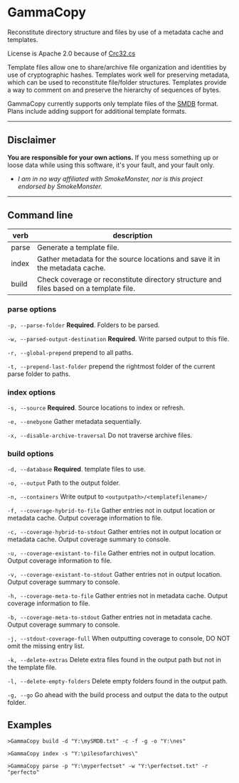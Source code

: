 # GammaCopy

Reconstitute directory structure and files by use of a metadata cache and templates.


License is Apache 2.0 because of [Crc32.cs](https://github.com/damieng/DamienGKit/blob/master/CSharp/DamienG.Library/Security/Cryptography/Crc32.cs)

Template files allow one to share/archive file organization and identities by use of cryptographic hashes.  Templates work well for preserving metadata, which can be used to reconstitute file/folder structures.  Templates provide a way to comment on and preserve the hierarchy of sequences of bytes.

GammaCopy currently supports only template files of the [SMDB](https://github.com/SmokeMonsterPacks/EverDrive-Packs-Lists-Database) format.  Plans include adding support for additional template formats.

***
## Disclaimer
**You are responsible for your own actions.** If you mess something up or loose data while using this software, it's your fault, and your fault only.

- *I am in no way affiliated with SmokeMonster, nor is this project endorsed by SmokeMonster.*

***

## Command line

| verb  | description                                                                                       |
|-------|---------------------------------------------------------------------------------------------------|
| parse | Generate a template file.                                                                         |
| index | Gather metadata for the source locations and save it in the metadata cache.                       |
| build | Check coverage or reconstitute directory structure and files based on a template file.            |

### parse options

`-p, --parse-folder`                **Required**. Folders to be parsed.

`-w, --parsed-output-destination`    **Required**. Write parsed output to this file.

`-r, --global-prepend`               prepend to all paths.

`-t, --prepend-last-folder`          prepend the rightmost folder of the current parse folder to paths.

### index options

`-s, --source`        **Required**. Source locations to index or refresh.

`-e, --onebyone`    Gather metadata sequentially.

`-x, --disable-archive-traversal`    Do not traverse archive files.

### build options

`-d, --database` **Required**. template files to use.

`-o, --output` Path to the output folder.

`-n, --containers` Write output to `<outputpath>/<templatefilename>/`

`-f, --coverage-hybrid-to-file` Gather entries not in output location or metadata cache. Output coverage information to file.

`-c, --coverage-hybrid-to-stdout` Gather entries not in output location or metadata cache. Output coverage summary to console.

`-u, --coverage-existant-to-file` Gather entries not in output location. Output coverage information to file.

`-v, --coverage-existant-to-stdout` Gather entries not in output location. Output coverage summary to console.

`-h, --coverage-meta-to-file` Gather entries not in metadata cache. Output coverage information to file.

`-b, --coverage-meta-to-stdout` Gather entries not in metadata cache. Output coverage summary to console.

`-j, --stdout-coverage-full` When outputting coverage to console, DO NOT omit the missing entry list.

`-k, --delete-extras` Delete extra files found in the output path but not in the template file.

`-l, --delete-empty-folders` Delete empty folders found in the output path.

`-g, --go` Go ahead with the build process and output the data to the output folder.

## Examples

`>GammaCopy build -d "Y:\mySMDB.txt" -c -f -g -o "Y:\nes"`

`>GammaCopy index -s "Y:\pilesofarchives\"`

`>GammaCopy parse -p "Y:\myperfectset" -w "Y:\perfectset.txt" -r "perfecto"`
